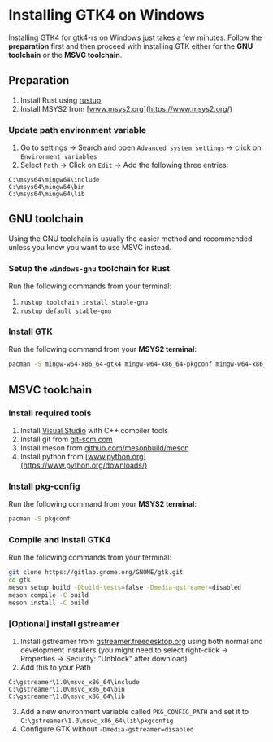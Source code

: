 # Installing GTK4 on Windows

Installing GTK4 for gtk4-rs on Windows just takes a few minutes.
Follow the **preparation** first and then proceed with installing GTK either for the **GNU toolchain**
or the **MSVC toolchain**.

## Preparation

1. Install Rust using [rustup](https://rustup.rs)
2. Install MSYS2 from [www.msys2.org](https://www.msys2.org/) 

### Update path environment variable

1. Go to settings -> Search and open `Advanced system settings` -> click on `Environment variables`
2. Select `Path` -> Click on `Edit` -> Add the following three entries:
 
```
C:\msys64\mingw64\include
C:\msys64\mingw64\bin
C:\msys64\mingw64\lib
```


## GNU toolchain

Using the GNU toolchain is usually the easier method and recommended unless you know you want to use MSVC instead.

### Setup the `windows-gnu` toolchain for Rust

Run the following commands from your terminal:

1. `rustup toolchain install stable-gnu`
2. `rustup default stable-gnu`

### Install GTK

Run the following command from your **MSYS2 terminal**:

```sh
pacman -S mingw-w64-x86_64-gtk4 mingw-w64-x86_64-pkgconf mingw-w64-x86_64-gcc
```


## MSVC toolchain

### Install required tools
1. Install [Visual Studio](https://visualstudio.microsoft.com/vs/) with C++ compiler tools
2. Install git from [git-scm.com](https://git-scm.com/download/win)
3. Install meson from [github.com/mesonbuild/meson](https://github.com/mesonbuild/meson/releases)
4. Install python from [www.python.org](https://www.python.org/downloads/)

### Install pkg-config

Run the following command from your **MSYS2 terminal**:

```sh
pacman -S pkgconf
```

### Compile and install GTK4

Run the following commands from your terminal:

```sh
git clone https://gitlab.gnome.org/GNOME/gtk.git
cd gtk
meson setup build -Dbuild-tests=false -Dmedia-gstreamer=disabled 
meson compile -C build
meson install -C build
```

### [Optional] install gstreamer

1. Install gstreamer from [gstreamer.freedesktop.org](https://gstreamer.freedesktop.org/download/) using both normal and development installers (you might need to select right-click -> Properties -> Security: "Unblock" after download)
2. Add this to your Path

```
C:\gstreamer\1.0\msvc_x86_64\include
C:\gstreamer\1.0\msvc_x86_64\bin
C:\gstreamer\1.0\msvc_x86_64\lib
```

3. Add a new environment variable called `PKG_CONFIG_PATH` and set it to `C:\gstreamer\1.0\msvc_x86_64\lib\pkgconfig`
4. Configure GTK without `-Dmedia-gstreamer=disabled`
